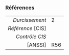 ### Références

|                 |    |
|----------------:|:---|
|   *Durcissement*| 2 |
|*Référence* [CIS]|  |
|   *Contrôle CIS*|  |
|          [ANSSI]| R56 |
